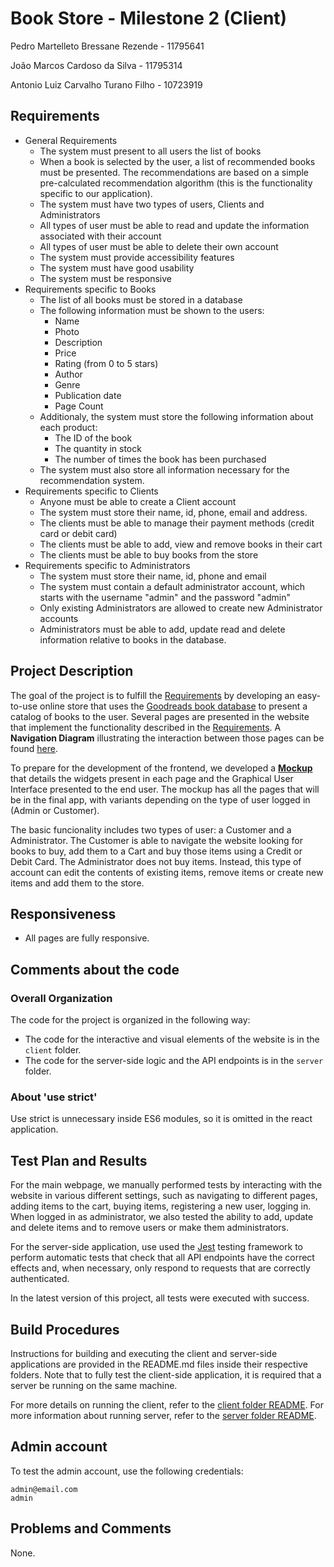 # Book Store - Milestone 2 (Client)

Pedro Martelleto Bressane Rezende - 11795641

João Marcos Cardoso da Silva - 11795314

Antonio Luiz Carvalho Turano Filho - 10723919

## Requirements
 - General Requirements
    - The system must present to all users the list of books
    - When a book is selected by the user, a list of recommended books must be presented. The recommendations are based on a simple pre-calculated recommendation algorithm (this is the functionality specific to our application).
    - The system must have two types of users, Clients and Administrators 
    - All types of user must be able to read and update the information associated with their account
    - All types of user must be able to delete their own account
    - The system must provide accessibility features
    - The system must have good usability
    - The system must be responsive
  - Requirements specific to Books
    - The list of all books must be stored in a database
    - The following information must be shown to the users:
      - Name
      - Photo
      - Description
      - Price
      - Rating (from 0 to 5 stars)
      - Author
      - Genre
      - Publication date
      - Page Count
    - Additionaly, the system must store the following information about each product:
      - The ID of the book
      - The quantity in stock
      - The number of times the book has been purchased
    - The system must also store all information necessary for the recommendation system.
  - Requirements specific to Clients
    - Anyone must be able to create a Client account
    - The system must store their name, id, phone, email and address.
    - The clients must be able to manage their payment methods (credit card or debit card)
    - The clients must be able to add, view and remove books in their cart
    - The clients must be able to buy books from the store
 - Requirements specific to Administrators
    - The system must store their name, id, phone and email
    - The system must contain a default administrator account, which starts with the username "admin" and the password "admin"
    - Only existing Administrators are allowed to create new Administrator accounts
    - Administrators must be able to add, update read and delete information relative to books in the database.


## Project Description

The goal of the project is to fulfill the [Requirements](#requirements) by developing an easy-to-use online store that uses the [Goodreads book database](https://www.kaggle.com/datasets/austinreese/goodreads-books) to present a catalog of books to the user. Several pages are presented in the website that implement the functionality described in the [Requirements](#requirements). A **Navigation Diagram** illustrating the interaction between those pages can be found [here](https://www.figma.com/file/xTA8quNUIcFnJdaKB3LAgx/Navigation-Diagram?node-id=0%3A1).

To prepare for the development of the frontend, we developed a **[Mockup](https://www.figma.com/file/ZpRNOgvVlgQQf5CxK1sVEg/Book-Store---Mockup?node-id=0%3A1)** that details the widgets present in each page and the Graphical User Interface presented to the end user. The mockup has all the pages that will be in the final app, with variants depending on the type of user logged in (Admin or Customer).

The basic funcionality includes two types of user: a Customer and a Administrator. The Customer is able to navigate the website looking for books to buy, add them to a Cart and buy those items using a Credit or Debit Card. The Administrator does not buy items. Instead, this type of account can edit the contents of existing items, remove items or create new items and add them to the store.


## Responsiveness

* All pages are fully responsive.

## Comments about the code

### Overall Organization

The code for the project is organized in the following way:

 - The code for the interactive and visual elements of the website is in the `client` folder.
 - The code for the server-side logic and the API endpoints is in the `server` folder. 

### About 'use strict'

Use strict is unnecessary inside ES6 modules, so it is omitted in the react application.
## Test Plan and Results

For the main webpage, we manually performed tests by interacting with the website in various different settings, such as navigating to different pages, adding items to the cart, buying items, registering a new user, logging in. When logged in as administrator, we also tested the ability to add, update and delete items and to remove users or make them administrators.

For the server-side application, use used the [Jest](https://jestjs.io/) testing framework to perform automatic tests that check that all API endpoints have the correct effects and, when necessary, only respond to requests that are correctly authenticated.

In the latest version of this project, all tests were executed with success.
## Build Procedures

Instructions for building and executing the client and server-side applications are provided in the README.md files inside their respective folders. Note that to fully test the client-side application, it is required that a server be running on the same machine.

For more details on running the client, refer to the [client folder README](https://github.com/PedroMartelleto/Book-Store/tree/main/Milestone%203/client).
For more information about running server, refer to the [server folder README](https://github.com/PedroMartelleto/Book-Store/tree/main/Milestone%203/server).

## Admin account

To test the admin account, use the following credentials:

```
admin@email.com
admin
```

## Problems and Comments

None.
